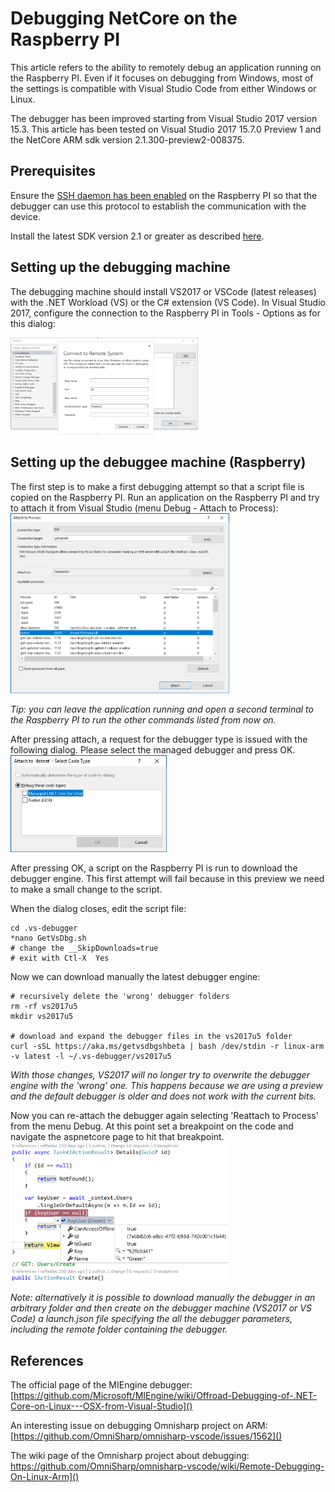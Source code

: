 # Debugging NetCore on the Raspberry PI
This article refers to the ability to remotely debug an application running on the Raspberry PI. Even if it focuses on debugging from Windows, most of the settings is compatible with Visual Studio Code from either Windows or Linux.

The debugger has been improved starting from Visual Studio 2017 version 15.3. This article has been tested on Visual Studio 2017 15.7.0 Preview 1 and the NetCore ARM sdk version 2.1.300-preview2-008375.

## Prerequisites

Ensure the [SSH daemon has been enabled](GettingStarted.md) on the Raspberry PI so that the debugger can use this protocol to establish the communication with the device.

Install the latest SDK version 2.1 or greater as described [here](InstallingSDK.md).

## Setting up the debugging machine
The debugging machine should install VS2017 or VSCode (latest releases) with the .NET Workload (VS) or the C# extension (VS Code).
In Visual Studio 2017, configure the connection to the Raspberry PI in Tools - Options as for this dialog:

[<img src="images/VS-Debugger1.png" alt="Debugger" width="300px"/>](images/VS-debugger1.png)

## Setting up the debuggee machine (Raspberry)
The first step is to make a first debugging attempt so that a script file is copied on the Raspberry PI. Run an application on the Raspberry PI and try to attach it from Visual Studio (menu Debug - Attach to Process):
[<img src="images/Attach-Process.png" alt="Attaching a process" width="350px"/>](images/Attach-Process.png)

*Tip: you can leave the application running and open a second terminal to the Raspberry PI to run the other commands listed from now on.*

After pressing attach, a request for the debugger type is issued with the following dialog. Please select the managed debugger and press OK.
[<img src="images/Debugger-Kind.png" alt="Choosing the debugger type" width="250px"/>](images/Debugger-Kind.png) 

After pressing OK, a script on the Raspberry PI is run to download the debugger engine.
This first attempt will fail because in this preview we need to make a small change to the script.

When the dialog closes, edit the script file:
```
cd .vs-debugger
*nano GetVsDbg.sh
# change the __SkipDownloads=true
# exit with Ctl-X  Yes
```

Now we can download manually the latest debugger engine:

```
# recursively delete the 'wrong' debugger folders
rm -rf vs2017u5
mkdir vs2017u5

# download and expand the debugger files in the vs2017u5 folder
curl -sSL https://aka.ms/getvsdbgshbeta | bash /dev/stdin -r linux-arm -v latest -l ~/.vs-debugger/vs2017u5
```

*With those changes, VS2017 will no longer try to overwrite the debugger engine with the 'wrong' one. This happens because we are using a preview and the default debugger is older and does not work with the current bits.*

Now you can re-attach the debugger again selecting 'Reattach to Process' from the menu Debug.
At this point set a breakpoint on the code and navigate the aspnetcore page to hit that breakpoint.
[<img src="images/raspberry-debug.png" alt="Hitting a breakpoint" width="350px"/>](raspberry-debug.png)

*Note: alternatively it is possible to download manually the debugger in an arbitrary folder and then create on the debugger machine (VS2017 or VS Code) a launch.json file specifying the all the debugger parameters, including the remote folder containing the debugger.*

## References
The official page of the MIEngine debugger:
[https://github.com/Microsoft/MIEngine/wiki/Offroad-Debugging-of-.NET-Core-on-Linux---OSX-from-Visual-Studio]()

An interesting issue on debugging Omnisharp project on ARM:
[https://github.com/OmniSharp/omnisharp-vscode/issues/1562]()

The wiki page of the Omnisharp project about debugging:
https://github.com/OmniSharp/omnisharp-vscode/wiki/Remote-Debugging-On-Linux-Arm]()

